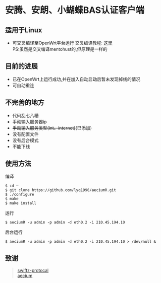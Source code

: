 # 安腾、安朗、小蝴蝶BAS认证客户端

## 适用于Linux
* 可交叉编译至OpenWrt平台运行
交叉编译教程: [这里](http://blog.lcblues.cn/2017/02/22/build_mentohust_for_mips/)    
PS:虽然是交叉编译mentohust的,但原理是一样的

## 目前的进展
* 已在OpenWrt上运行成功,并在加入自动启动后暂未发现掉线的情况
* 可自动重连

## 不完善的地方
* 代码乱七八糟
* 手动输入服务器ip
* ~~手动输入服务类型(int、internet)~~(已添加)
* 没有配置文件
* 没有后台模式
* 不能下线

## 使用方法
编译
```
$ cd ~
$ git clone https://github.com/lyq1996/aeciumR.git
$ ./configure
$ make
$ make install
```
运行
```
$ aeciumR -u admin -p admin -d eth0.2 -i 210.45.194.10 
```
后台运行
```
$ aeciumR -u admin -p admin -d eth0.2 -i 210.45.194.10 > /dev/null &
```

## 致谢
> [swiftz-protocal](https://github.com/xingrz/swiftz-protocal)  
> [aecium](https://github.com/Red54/aecium)